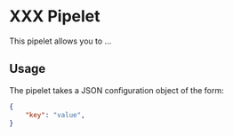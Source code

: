 # XXX Pipelet

This pipelet allows you to ...

## Usage
The pipelet takes a JSON configuration object of the form:
```json
{
    "key": "value",
}
```

